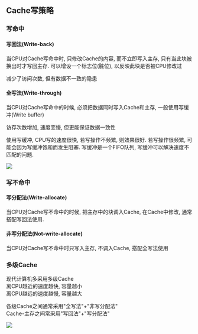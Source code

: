 ## Cache写策略

### 写命中

#### 写回法(Write-back)

当CPU对Cache写命中时, 只修改Cache的内容, 而不立即写入主存, 只有当此块被换出时才写回主存. 可以增设一个标志位(脏位), 以反映此块是否被CPU修改过

减少了访问次数, 但有数据不一致的隐患

#### 全写法(Write-through)

当CPU对Cache写命中的时候, 必须把数据同时写入Cache和主存, 一般使用写缓冲(Write buffer)

访存次数增加, 速度变慢, 但更能保证数据一致性

使用写缓冲, CPU写的速度很快, 若写操作不频繁, 则效果很好. 若写操作很频繁, 可能会因为写缓冲饱和而发生阻塞. 写缓冲是一个FIFO队列, 写缓冲可以解决速度不匹配的问题.

![](https://github.com/Ricolxwz/Computer-Organization-408/blob/main/Computer-Organization%20WD/Storage%20System/IMG/Cache%20write%20strategy1.png)

### 写不命中

#### 写分配法(Write-allocate)

当CPU对Cache写不命中的时候, 把主存中的块调入Cache, 在Cache中修改, 通常搭配写回法使用.

#### 非写分配法(Not-write-allocate)

当CPU对Cache写不命中时只写入主存, 不调入Cache, 搭配全写法使用

### 多级Cache

现代计算机多采用多级Cache
<br> 离CPU越近的速度越快, 容量越小
<br> 离CPU越远的速度越慢, 容量越大

各级Cache之间通常采用"全写法"+"非写分配法"
<br> Cache-主存之间常采用"写回法"+"写分配法"

![](https://github.com/Ricolxwz/Computer-Organization-408/blob/main/Computer-Organization%20WD/Storage%20System/IMG/Cache%20write%20strategy2.png)